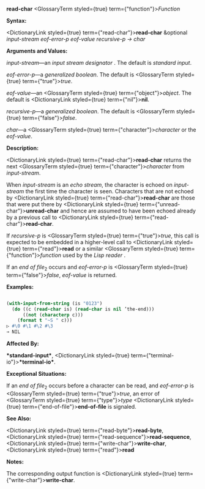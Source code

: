 **read-char** <GlossaryTerm styled={true} term={"function"}><i>Function</i></GlossaryTerm> 



**Syntax:** 



<DictionaryLink styled={true} term={"read-char"}><b>read-char</b></DictionaryLink> &amp;optional *input-stream eof-error-p eof-value recursive-p → char* 



**Arguments and Values:** 



*input-stream*—an *input stream designator* . The default is *standard input*. 



*eof-error-p*—a *generalized boolean*. The default is <GlossaryTerm styled={true} term={"true"}><i>true</i></GlossaryTerm>. 



*eof-value*—an <GlossaryTerm styled={true} term={"object"}><i>object</i></GlossaryTerm>. The default is <DictionaryLink styled={true} term={"nil"}><b>nil</b></DictionaryLink>. 



*recursive-p*—a *generalized boolean*. The default is <GlossaryTerm styled={true} term={"false"}><i>false</i></GlossaryTerm>. 



*char*—a <GlossaryTerm styled={true} term={"character"}><i>character</i></GlossaryTerm> or the *eof-value*. 



**Description:** 



<DictionaryLink styled={true} term={"read-char"}><b>read-char</b></DictionaryLink> returns the next <GlossaryTerm styled={true} term={"character"}><i>character</i></GlossaryTerm> from *input-stream*. 



When *input-stream* is an *echo stream*, the character is echoed on *input-stream* the first time the character is seen. Characters that are not echoed by <DictionaryLink styled={true} term={"read-char"}><b>read-char</b></DictionaryLink> are those that were put there by <DictionaryLink styled={true} term={"unread-char"}><b>unread-char</b></DictionaryLink> and hence are assumed to have been echoed already by a previous call to <DictionaryLink styled={true} term={"read-char"}><b>read-char</b></DictionaryLink>. 



If *recursive-p* is <GlossaryTerm styled={true} term={"true"}><i>true</i></GlossaryTerm>, this call is expected to be embedded in a higher-level call to <DictionaryLink styled={true} term={"read"}><b>read</b></DictionaryLink> or a similar <GlossaryTerm styled={true} term={"function"}><i>function</i></GlossaryTerm> used by the *Lisp reader* . 



If an *end of file*<sub>2</sub> occurs and *eof-error-p* is <GlossaryTerm styled={true} term={"false"}><i>false</i></GlossaryTerm>, *eof-value* is returned. 







 



 



**Examples:**
```lisp

(with-input-from-string (is "0123") 
  (do ((c (read-char is) (read-char is nil ’the-end))) 
      ((not (characterp c))) 
    (format t "~S " c))) 
▷ #\0 #\1 #\2 #\3 
→ NIL 

```
**Affected By:** 



**\*standard-input\***, <DictionaryLink styled={true} term={"terminal-io"}><b>\*terminal-io\*</b></DictionaryLink>. 



**Exceptional Situations:** 



If an *end of file*<sub>2</sub> occurs before a character can be read, and *eof-error-p* is <GlossaryTerm styled={true} term={"true"}><i>true</i></GlossaryTerm>, an error of <GlossaryTerm styled={true} term={"type"}><i>type</i></GlossaryTerm> <DictionaryLink styled={true} term={"end-of-file"}><b>end-of-file</b></DictionaryLink> is signaled. 



**See Also:** 



<DictionaryLink styled={true} term={"read-byte"}><b>read-byte</b></DictionaryLink>, <DictionaryLink styled={true} term={"read-sequence"}><b>read-sequence</b></DictionaryLink>, <DictionaryLink styled={true} term={"write-char"}><b>write-char</b></DictionaryLink>, <DictionaryLink styled={true} term={"read"}><b>read</b></DictionaryLink> 



**Notes:** 



The corresponding output function is <DictionaryLink styled={true} term={"write-char"}><b>write-char</b></DictionaryLink>. 



